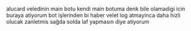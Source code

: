 alucard veledinin main botu kendi main botuma denk bile olamadigi icin buraya atiyorum bot işlerinden bi haber velet log atmayinca daha hizli olucak zanletmis sağda solda laf yapmasın diye atiyorum

